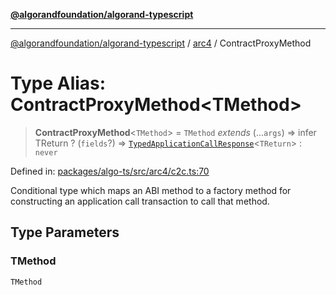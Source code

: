 [**@algorandfoundation/algorand-typescript**](../../README.md)

***

[@algorandfoundation/algorand-typescript](../../README.md) / [arc4](../README.md) / ContractProxyMethod

# Type Alias: ContractProxyMethod\<TMethod\>

> **ContractProxyMethod**\<`TMethod`\> = `TMethod` *extends* (...`args`) => infer TReturn ? (`fields`?) => [`TypedApplicationCallResponse`](TypedApplicationCallResponse.md)\<`TReturn`\> : `never`

Defined in: [packages/algo-ts/src/arc4/c2c.ts:70](https://github.com/algorandfoundation/puya-ts/blob/main/packages/algo-ts/src/arc4/c2c.ts#L70)

Conditional type which maps an ABI method to a factory method for constructing an application call transaction to call that method.

## Type Parameters

### TMethod

`TMethod`
